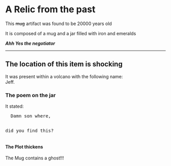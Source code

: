<html>
<head>
<title>Archeaological artifacts</title>
</head>
<body style="backgroundcolor:powderblue;">

<h1>A Relic from the past</h1>
<p>This <del>mug</del> artifact was found to be 20000 years old</p>
<p>It is composed of a mug and a jar filled with iron and emeralds</p>
<p><b><i>Ahh Yes the negotiator</i></b></p>
<hr>
<h2>The location of this item is shocking</h2>
<p>It was present within a volcano with the following name:<br>Jeff.</p>
<h3>The poem on the jar</h3>
<p>It stated:</p>
<pre>
  Damn son where,
  
 did you find this?
</pre>
<h4 style="backgroundcolor🍅;">The Plot thickens</h4>
<p style="backgroundcolor:tomato;">The Mug contains a ghost!!!</p>
</body>
</html>
